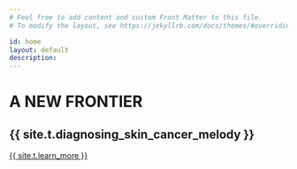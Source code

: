```yaml
---
# Feel free to add content and custom Front Matter to this file.
# To modify the layout, see https://jekyllrb.com/docs/themes/#overriding-theme-defaults

id: home
layout: default
description: 
---
```

<!-- <div id="player" data-plyr-provider="vimeo" data-plyr-embed-id="331429597" data-vimeo-responsive="true" data-vimeo-autplay="true"></div> -->
<div class="page-header">
    <div class="page-header__content container">
        <h1 class="h4 page-label">A NEW FRONTIER</h1>
        <h2 class="h1 page-title">{{ site.t.diagnosing_skin_cancer_melody }}</h2>
        <a href="#" class="btn btn--lg">{{ site.t.learn_more }}</a>
    </div>
    <!-- <a href="#programs" class="discover-more-btn">
        <span class="label">{{ site.t.learn_more }}</span>
        <span class="line">
            <span class="line-inner"></span>
        </span>
    </a> -->
</div>
<article class="page-content">     
    <!-- <section class="page-section section-jobs container">
        <div class="row">
            <div class="col">
                <div class="h4">{{ site.t.upskill_for_better_future }}</div>
                <h2>{{ site.t.jobs_with_meaning }}</h2>
                <img class="hide-sm" src="/assets/app-store-outline.svg" alt="{{ site.t.coming_soon_ios }}" />
                <img class="hide-sm" src="/assets/google-play.svg" alt="{{ site.t.coming_soon_android }}" />
            </div>
            <div class="col ml-md-5 pt-md-2 txt-md-center">
                {{ site.t.jobs_content | 'html' }}
                <img class="hide-md mb-1" src="/assets/app-store-outline.svg" alt="{{ site.t.coming_soon_ios }}" />
                <img class="hide-md mb-1" src="/assets/google-play.svg" alt="{{ site.t.coming_soon_android }}" />
            </div>
        </div>
    </section>
    <section id="programs" class="page-section section-courses container container--wide">
        <h2 class="section-title">{{ site.t.our_caregiving_programs }}</h2>
        <div class="courses courses-container">
            <div id="course-introduction" class="course">
                <div class="h4 course__subtitle">{{ site.t.basics }}</div>
                <h3 class="course__title">{{ site.t.introduction }}</h3>
                <p class="course__desc">{{ site.t.intro_content }}</p>
                <a href="/contact/" class="btn get-started-btn">{{ site.t.get_started }}</a>
            </div>
            <div id="course-fundamentals" class="course">
                <div class="h4 course__subtitle">{{ site.t.beginner }}</div>
                <h3 class="course__title">{{ site.t.fundamentals }}</h3>
                <p class="course__desc">{{ site.t.fundamentals_content }}</p>
                <a href="/contact/" class="btn get-started-btn">{{ site.t.get_started }}</a>
            </div>
            <div id="course-care-safety" class="course">
                <div class="h4 course__subtitle">{{ site.t.advanced }}</div>
                <h3 class="course__title">{{ site.t.care_safety }}</h3>
                <p class="course__desc">{{ site.t.care_safety_content }}</p>
                <a href="/contact/" class="btn btn--info get-started-btn">{{ site.t.coming_soon }}</a>
            </div>
            <div id="course-related-conditions" class="course">
                <div class="h4 course__subtitle">{{ site.t.advanced }}</div>
                <h3 class="course__title">{{ site.t.age_related_conditions }}</h3>
                <p class="course__desc">{{ site.t.age_related_content }}</p>
                <a href="/contact/" class="btn btn--info get-started-btn">{{ site.t.coming_soon }}</a>
            </div>
            <div id="course-complex-care" class="course">
                <div class="h4 course__subtitle">{{ site.t.expert }}</div>
                <h3 class="course__title">{{ site.t.complex_care }}</h3>
                <p class="course__desc">{{ site.t.complex_care_content }}</p>
                <a href="/contact/" class="btn btn--info get-started-btn">{{ site.t.coming_soon }}</a>
            </div>
        </div>
    </section>
    <section id="about" class="page-section section-is-for">
        <div class="container">
            <h2>{{ site.t.care_campus_is_for }}</h2>
            <p class="page-section__content mb-4">{{ site.t.care_campus_content }}</p>
        </div>
        <div class="features-container container">
            <div class="features">
                <div class="feature">
                    <div class="tile feature__tile">
                        <svg class="tile__icon"><use xlink:href="/assets/site.svg#families" aria-label="Consumer" /></svg>
                        <div class="tile__title">{{ site.t.families }}</div>
                        <a href="/contact/" class="tile__btn btn btn--light">{{ site.t.learn_more }}</a>
                    </div>
                </div>
                <div class="feature">
                    <div class="tile feature__tile">
                        <svg class="tile__icon"><use xlink:href="/assets/site.svg#homecare" aria-label="Restaurant" /></svg>
                        <div class="tile__title">{{ site.t.home_care }}</div>
                        <a href="/contact/" class="tile__btn btn btn--light">{{ site.t.learn_more }}</a>
                    </div>
                </div>
                <div class="feature">
                    <div class="tile feature__tile">
                        <svg class="tile__icon"><use xlink:href="/assets/site.svg#long-term-care" aria-label="Retailer" /></svg>
                        <div class="tile__title">{{ site.t.long_term_care }}</div>
                        <a href="/contact/" class="tile__btn btn btn--light">{{ site.t.learn_more }}</a>
                    </div>
                </div>
                <div class="feature">
                    <div class="tile feature__tile">
                        <svg class="tile__icon"><use xlink:href="/assets/site.svg#assisted-living" aria-label="Consumer" /></svg>
                        <div class="tile__title">{{ site.t.assisted_living }}</div>
                        <a href="/contact/" class="tile__btn btn btn--light">{{ site.t.learn_more }}</a>
                    </div>
                </div>
            </div>
        </div>
    </section>
    <section id="testimonials" class="page-section section-testimonial container">
        <div class="row">
            <div class="col pr-md-6">
                <div class="h4">{{ site.t.testimonials }}</div>
                <h2>{{ site.t.meaningful_work_has_future }}</h2>
            </div>
            <div class="testimonial col pt-md-2">
                <blockquote>"{{ site.t.testimonial }}"</blockquote>
                <div class="testimonial-bio">
                    <img src="/assets/testimonial.png" alt="{{ site.t.testimonial_author }}" />
                    <div class="testimonial-author">
                        <div class="testimonial-author__name">{{ site.t.testimonial_author }}</div>
                        <div class="testimonial-author__title h5">{{ site.t.testimonial_title }}</div>
                    </div>
                </div>
            </div>
        </div>
    </section>
    <section id="certification" class="page-section section-certification">
        <div class="container container--wide">
            <div class="row">
                <div class="col col-img">
                    <img src="/assets/hand-phone.png" alt="Care Campus mobile app" />
                </div>
                <div class="col col-desc">
                    <h2>{{ site.t.certification }}</h2>
                    {{ site.t.certification_content }}
                </div>
            </div>
        </div>
    </section>
    {% include get-started.html %} -->
</article>
